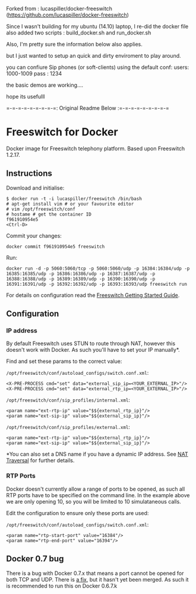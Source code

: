 

Forked from :
lucaspiller/docker-freeswitch (https://github.com/lucaspiller/docker-freeswitch)

Since I wasn't building for my ubuntu (14.10) laptop, I re-did the docker file
also added two scripts :
build_docker.sh and
run_docker.sh 

Also, I'm pretty sure the information below also applies.

but I just wanted to setup an quick and dirty enviroment to play around.

you can confiure Sip phones (or soft-clients) using the default conf:
users: 1000-1009 
pass : 1234

the basic demos are working....

hope its usefulll



=-=-=-=-=-=-=-=-=: Original Readme Below :=-=-=-=-=-=-=-=-=




# Freeswitch for Docker

Docker image for Freeswitch telephony platform. Based upon Freeswitch 1.2.17.

## Instructions

Download and initialise:

```
$ docker run -t -i lucaspiller/freeswitch /bin/bash
# apt-get install vim # or your favourite editor 
# vim /opt/freeswitch/conf
# hostame # get the container ID
f961910954e5
<Ctrl-D>
```

Commit your changes:

```
docker commit f961910954e5 freeswitch
```

Run:

```
docker run -d -p 5060:5060/tcp -p 5060:5060/udp -p 16384:16384/udp -p 16385:16385/udp -p 16386:16386/udp -p 16387:16387/udp -p 16388:16388/udp -p 16389:16389/udp -p 16390:16390/udp -p 16391:16391/udp -p 16392:16392/udp -p 16393:16393/udp freeswitch run
```

For details on configuration read the [Freeswitch Getting Started Guide](http://wiki.freeswitch.org/wiki/Getting_Started_Guide).

## Configuration

### IP address

By default Freeswitch uses STUN to route through NAT, however this doesn't work with Docker. As such you'll have to set your IP manually*.

Find and set these params to the correct value:

`/opt/freeswitch/conf/autoload_configs/switch.conf.xml`:

```
<X-PRE-PROCESS cmd="set" data="external_sip_ip=<YOUR_EXTERNAL_IP>"/>
<X-PRE-PROCESS cmd="set" data="external_rtp_ip=<YOUR_EXTERNAL_IP>"/>
```

`/opt/freeswitch/conf/sip_profiles/internal.xml`:

```
<param name="ext-rtp-ip" value="$${external_rtp_ip}"/>
<param name="ext-sip-ip" value="$${external_sip_ip}"/>
```

`/opt/freeswitch/conf/sip_profiles/external.xml`:

```
<param name="ext-rtp-ip" value="$${external_rtp_ip}"/>
<param name="ext-sip-ip" value="$${external_sip_ip}"/>
```

*You can also set a DNS name if you have a dynamic IP address. See [NAT Traversal](http://wiki.freeswitch.org/wiki/NAT_Traversal) for further details.

### RTP Ports

Docker doesn't currently allow a range of ports to be opened, as such all RTP ports have to be specified on the command line. In the example above we are only opening 10, so you will be limited to 10 simulataneous calls.

Edit the configuration to ensure only these ports are used:

`/opt/freeswitch/conf/autoload_configs/switch.conf.xml`:

```
<param name="rtp-start-port" value="16384"/>
<param name="rtp-end-port" value="16394"/>
```

## Docker 0.7 bug

There is a bug with Docker 0.7.x that means a port cannot be opened for both TCP and UDP. There is [a fix](3435), but it hasn't yet been merged. As such it is recommended to run this on Docker 0.6.7.k
